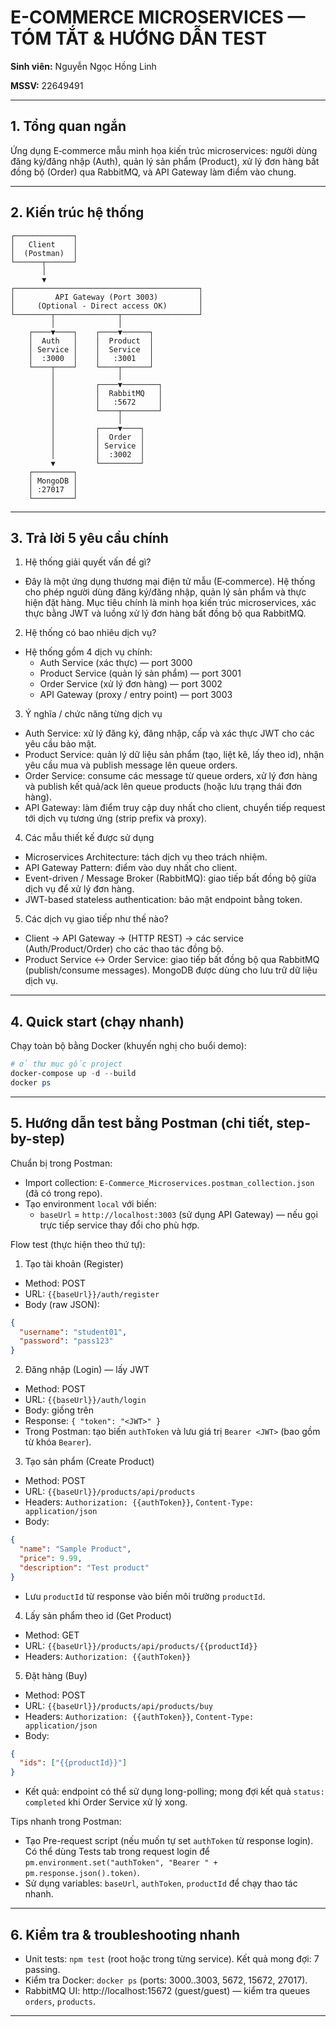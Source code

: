 
# E-COMMERCE MICROSERVICES — TÓM TẮT & HƯỚNG DẪN TEST

**Sinh viên:** Nguyễn Ngọc Hồng Linh

**MSSV:** 22649491

---

## 1. Tổng quan ngắn

Ứng dụng E‑commerce mẫu minh họa kiến trúc microservices: người dùng đăng ký/đăng nhập (Auth), quản lý sản phẩm (Product), xử lý đơn hàng bất đồng bộ (Order) qua RabbitMQ, và API Gateway làm điểm vào chung.

---

## 2. Kiến trúc hệ thống

```
┌─────────────┐
│   Client    │
│  (Postman)  │
└──────┬──────┘
       │
       ▼
┌─────────────────────────────────────────┐
│         API Gateway (Port 3003)         │
│     (Optional - Direct access OK)       │
└────────┬──────────────┬─────────────────┘
         │              │
    ┌────▼────┐    ┌────▼──────┐
    │  Auth   │    │  Product  │
    │ Service │    │  Service  │
    │  :3000  │    │   :3001   │
    └────┬────┘    └────┬──────┘
         │              │
         │         ┌────▼────────┐
         │         │  RabbitMQ   │
         │         │   :5672     │
         │         └────┬────────┘
         │              │
         │         ┌────▼────┐
         │         │  Order  │
         │         │ Service │
         │         │  :3002  │
         ▼         └─────────┘
    ┌─────────┐
    │ MongoDB │
    │ :27017  │
    └─────────┘
```


---

## 3. Trả lời 5 yêu cầu chính

1) Hệ thống giải quyết vấn đề gì?

- Đây là một ứng dụng thương mại điện tử mẫu (E‑commerce). Hệ thống cho phép người dùng đăng ký/đăng nhập, quản lý sản phẩm và thực hiện đặt hàng. Mục tiêu chính là minh họa kiến trúc microservices, xác thực bằng JWT và luồng xử lý đơn hàng bất đồng bộ qua RabbitMQ.

2) Hệ thống có bao nhiêu dịch vụ?

- Hệ thống gồm 4 dịch vụ chính:
  - Auth Service (xác thực) — port 3000
  - Product Service (quản lý sản phẩm) — port 3001
  - Order Service (xử lý đơn hàng) — port 3002
  - API Gateway (proxy / entry point) — port 3003

3) Ý nghĩa / chức năng từng dịch vụ

- Auth Service: xử lý đăng ký, đăng nhập, cấp và xác thực JWT cho các yêu cầu bảo mật.
- Product Service: quản lý dữ liệu sản phẩm (tạo, liệt kê, lấy theo id), nhận yêu cầu mua và publish message lên queue orders.
- Order Service: consume các message từ queue orders, xử lý đơn hàng và publish kết quả/ack lên queue products (hoặc lưu trạng thái đơn hàng).
- API Gateway: làm điểm truy cập duy nhất cho client, chuyển tiếp request tới dịch vụ tương ứng (strip prefix và proxy).

4) Các mẫu thiết kế được sử dụng

- Microservices Architecture: tách dịch vụ theo trách nhiệm.
- API Gateway Pattern: điểm vào duy nhất cho client.
- Event-driven / Message Broker (RabbitMQ): giao tiếp bất đồng bộ giữa dịch vụ để xử lý đơn hàng.
- JWT-based stateless authentication: bảo mật endpoint bằng token.

5) Các dịch vụ giao tiếp như thế nào?

- Client → API Gateway → (HTTP REST) → các service (Auth/Product/Order) cho các thao tác đồng bộ.
- Product Service ↔ Order Service: giao tiếp bất đồng bộ qua RabbitMQ (publish/consume messages). MongoDB được dùng cho lưu trữ dữ liệu dịch vụ.


---

## 4. Quick start (chạy nhanh)

Chạy toàn bộ bằng Docker (khuyến nghị cho buổi demo):

```powershell
# ở thư mục gốc project
docker-compose up -d --build
docker ps
```


---

## 5. Hướng dẫn test bằng Postman (chi tiết, step-by-step)

Chuẩn bị trong Postman:

- Import collection: `E-Commerce_Microservices.postman_collection.json` (đã có trong repo).
- Tạo environment `local` với biến:
  - `baseUrl` = `http://localhost:3003` (sử dụng API Gateway) — nếu gọi trực tiếp service thay đổi cho phù hợp.

Flow test (thực hiện theo thứ tự):

1) Tạo tài khoản (Register)

- Method: POST
- URL: `{{baseUrl}}/auth/register`
- Body (raw JSON):

```json
{
  "username": "student01",
  "password": "pass123"
}
```

2) Đăng nhập (Login) — lấy JWT

- Method: POST
- URL: `{{baseUrl}}/auth/login`
- Body: giống trên
- Response: `{ "token": "<JWT>" }`
- Trong Postman: tạo biến `authToken` và lưu giá trị `Bearer <JWT>` (bao gồm từ khóa `Bearer`).

3) Tạo sản phẩm (Create Product)

- Method: POST
- URL: `{{baseUrl}}/products/api/products`
- Headers: `Authorization: {{authToken}}`, `Content-Type: application/json`
- Body:

```json
{
  "name": "Sample Product",
  "price": 9.99,
  "description": "Test product"
}
```
- Lưu `productId` từ response vào biến môi trường `productId`.

4) Lấy sản phẩm theo id (Get Product)

- Method: GET
- URL: `{{baseUrl}}/products/api/products/{{productId}}`
- Headers: `Authorization: {{authToken}}`

5) Đặt hàng (Buy)

- Method: POST
- URL: `{{baseUrl}}/products/api/products/buy`
- Headers: `Authorization: {{authToken}}`, `Content-Type: application/json`
- Body:

```json
{
  "ids": ["{{productId}}"]
}
```

- Kết quả: endpoint có thể sử dụng long-polling; mong đợi kết quả `status: completed` khi Order Service xử lý xong.

Tips nhanh trong Postman:

- Tạo Pre-request script (nếu muốn tự set `authToken` từ response login). Có thể dùng Tests tab trong request login để `pm.environment.set("authToken", "Bearer " + pm.response.json().token)`.
- Sử dụng variables: `baseUrl`, `authToken`, `productId` để chạy thao tác nhanh.

---

## 6. Kiểm tra & troubleshooting nhanh

- Unit tests: `npm test` (root hoặc trong từng service). Kết quả mong đợi: 7 passing.
- Kiểm tra Docker: `docker ps` (ports: 3000..3003, 5672, 15672, 27017).
- RabbitMQ UI: http://localhost:15672 (guest/guest) — kiểm tra queues `orders`, `products`.

---







